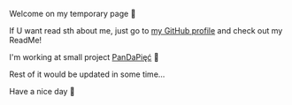 
Welcome on my temporary page :hugs:

If U want read sth about me, just go to [my GitHub profile](https://github.com/McMichalek) and check out my ReadMe!

I'm working at small project [PanDaPięć](https://github.com/AGH-Narzedzia-Informatyczne-2022-2023/PanDaPiec) :panda_face:

Rest of it would be updated in some time...

Have a nice day :star_struck:
